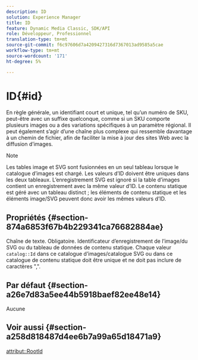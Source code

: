 ```yaml
---
description: ID
solution: Experience Manager
title: ID
feature: Dynamic Media Classic, SDK/API
role: Développeur, Professionnel
translation-type: tm+mt
source-git-commit: f6c97606d7a4209427316d7367013ad9585a5cae
workflow-type: tm+mt
source-wordcount: '171'
ht-degree: 5%

---
```



# ID{#id}

En règle générale, un identifiant court et unique, tel qu’un numéro de SKU, peut-être avec un suffixe quelconque, comme si un SKU comporte plusieurs images ou a des variations spécifiques à un paramètre régional. Il peut également s’agir d’une chaîne plus complexe qui ressemble davantage à un chemin de fichier, afin de faciliter la mise à jour des sites Web avec la diffusion d’images.

>[!NOTE]
>
>Les tables image et SVG sont fusionnées en un seul tableau lorsque le catalogue d’images est chargé. Les valeurs d’ID doivent être uniques dans les deux tableaux. L’enregistrement SVG est ignoré si la table d’images contient un enregistrement avec la même valeur d’ID. Le contenu statique est géré avec un tableau distinct ; les éléments de contenu statique et les éléments image/SVG peuvent donc avoir les mêmes valeurs d’ID.

## Propriétés {#section-874a6853f67b4b229341ca76682884ae}

Chaîne de texte. Obligatoire. Identificateur d’enregistrement de l’image/du SVG ou du tableau de données de contenu statique. Chaque valeur `catalog::Id` dans ce catalogue d’images/catalogue SVG ou dans ce catalogue de contenu statique doit être unique et ne doit pas inclure de caractères &quot;,&quot;.

## Par défaut {#section-a26e7d83a5ee44b5918baef82ee48e14}

Aucune

## Voir aussi {#section-a258d818487d4ee6b7a99a65d18471a9}

[attribut::RootId](../../../../../../is-api/image-catalog/image-serving-api-ref/c-image-catalog-reference/c-attributes-reference/r-rootid.md#reference-13653312925e4a08b90f99961d53f546)
